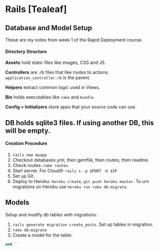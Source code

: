 # Rails [Tealeaf]
## Database and Model Setup

These are my notes from week 1 of the Rapid Deployment course.

#### Directory Structure
**Assets** hold static files like images, CSS and JS.

**Controllers** are .rb files that like routes to actions. `application_controller.rb` is the parent.

**Helpers** extract common logic used in Views.

**Bin** holds executables like `rake` and `bundle`.

**Config > Initializers** store apps that your source code can use.

**DB** holds sqlite3 files. If using another DB, this will be empty.
------------------
#### Creation Procedure
1. `rails new myapp`
2. Checkout databases.yml, then gemfile, then routes, then readme.
3. Check routes: `rake routes`. 
4. Start server. For Cloud9: `rails s -p $PORT -b $IP`
5. Set up Git.
6. Deploy to Heroku: `heroku create`, `git push heroku master`. To urn migrations on Heroku use `heroku run rake db:migrate`.

## Models
Setup and modify db tables with migrations: 
1. `rails generate migration create_posts`. Set up tables in migration.
2. `rake db:migrate`
3.  Create a model for the table: 
```ruby class Post < ActiveRecord::Base
end```


